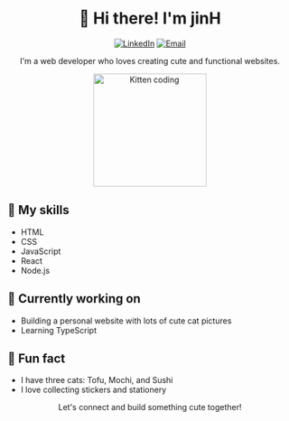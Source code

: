 <h1 align="center">👋 Hi there! I'm jinH</h1>
<p align="center">
  <a href="https://www.linkedin.com/in/jinH" target="_blank"><img src="https://img.shields.io/badge/-LinkedIn-blue?style=flat-square&logo=Linkedin&logoColor=white&link=https://www.linkedin.com/in/jinH" alt="LinkedIn"></a>
  <a href="mailto:jinh@example.com" target="_blank"><img src="https://img.shields.io/badge/-Email-red?style=flat-square&logo=Gmail&logoColor=white&link=mailto:jinh@example.com" alt="Email"></a>
</p>

<p align="center">I'm a web developer who loves creating cute and functional websites.</p>

<p align="center">
  <img src="https://media.giphy.com/media/l0HU8sL0vYDQ2Nsjm/giphy.gif" alt="Kitten coding" height="200px">
</p>

## 🌟 My skills
- HTML
- CSS
- JavaScript
- React
- Node.js

## 🚀 Currently working on
- Building a personal website with lots of cute cat pictures
- Learning TypeScript

## 🌈 Fun fact
- I have three cats: Tofu, Mochi, and Sushi
- I love collecting stickers and stationery

<p align="center">Let's connect and build something cute together!</p>
